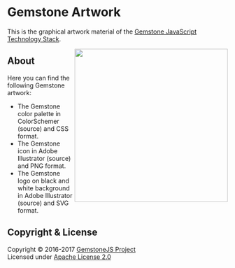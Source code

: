 
Gemstone Artwork
================

This is the graphical artwork material of the
[Gemstone JavaScript Technology Stack](http://gemstonejs.com).

<img src="https://rawgit.com/gemstonejs/gemstone-artwork/master/gemstone-logo-white.svg" width="350" align="right" alt=""/>

About
-----

Here you can find the following Gemstone artwork:

- The Gemstone color palette in ColorSchemer (source) and CSS format.
- The Gemstone icon in Adobe Illustrator (source) and PNG format.
- The Gemstone logo on black and white background in Adobe Illustrator (source) and SVG format.

Copyright &amp; License
-----------------------

Copyright &copy; 2016-2017 [GemstoneJS Project](http://gemstonejs.com)<br/>
Licensed under [Apache License 2.0](https://spdx.org/licenses/Apache-2.0)

